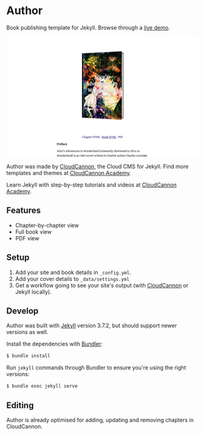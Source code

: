 # Author

Book publishing template for Jekyll. Browse through a [live demo](https://petite-spider.cloudvent.net/).

![Author template screenshot](images/_screenshot.png)

Author was made by [CloudCannon](http://cloudcannon.com/), the Cloud CMS for Jekyll.
Find more templates and themes at [CloudCannon Academy](https://learn.cloudcannon.com/jekyll-templates/).

Learn Jekyll with step-by-step tutorials and videos at [CloudCannon Academy](https://learn.cloudcannon.com/).

## Features

* Chapter-by-chapter view
* Full book view
* PDF view

## Setup

1. Add your site and book details in `_config.yml`.
2. Add your cover details to `_data/settings.yml`
3. Get a workflow going to see your site's output (with [CloudCannon](https://app.cloudcannon.com/) or Jekyll locally).

## Develop

Author was built with [Jekyll](http://jekyllrb.com/) version 3.7.2, but should support newer versions as well.

Install the dependencies with [Bundler](http://bundler.io/):

~~~bash
$ bundle install
~~~

Run `jekyll` commands through Bundler to ensure you're using the right versions:

~~~bash
$ bundle exec jekyll serve
~~~

## Editing

Author is already optimised for adding, updating and removing chapters in CloudCannon.
